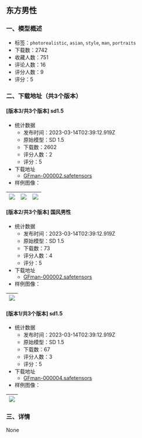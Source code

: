 ## 东方男性
### 一、模型概述

- 标签：`photorealistic`, `asian`, `style`, `man`, `portraits`
- 下载数：2742
- 收藏人数：751
- 评论人数：16
- 评分人数：9
- 评分：5

### 二、下载地址（共3个版本）

#### [版本3/共3个版本] sd1.5

- 统计数据
  - 发布时间：2023-03-14T02:39:12.919Z
  - 原始模型：SD 1.5
  - 下载数：2602
  - 评分人数：2
  - 评分：5
- 下载地址
  - [GFman-000002.safetensors](https://civitai.com/api/download/models/22864)
- 样例图像：

| <img src="https://image.civitai.com/xG1nkqKTMzGDvpLrqFT7WA/4495fb71-d716-4b60-a834-4f062e720100/width=450/247328.jpeg" /> | <img src="https://image.civitai.com/xG1nkqKTMzGDvpLrqFT7WA/8b31d510-2b27-4ab0-b9f8-0f3c8a084300/width=450/247330.jpeg" /> | <img src="https://image.civitai.com/xG1nkqKTMzGDvpLrqFT7WA/2be66aed-1f6a-45ea-39e4-cff36f086b00/width=450/247329.jpeg" /> |
| ---- | ---- | ---- |

#### [版本2/共3个版本] 国风男性

- 统计数据
  - 发布时间：2023-03-14T02:39:12.919Z
  - 原始模型：SD 1.5
  - 下载数：73
  - 评分人数：4
  - 评分：5
- 下载地址
  - [GFman-000002.safetensors](https://civitai.com/api/download/models/22865)
- 样例图像：

| <img src="https://image.civitai.com/xG1nkqKTMzGDvpLrqFT7WA/6e23ecf6-370b-41e1-6142-5bb766f08700/width=450/247331.jpeg" /> |
| ---- |

#### [版本1/共3个版本] sd1.5

- 统计数据
  - 发布时间：2023-03-14T02:39:12.919Z
  - 原始模型：SD 1.5
  - 下载数：67
  - 评分人数：3
  - 评分：5
- 下载地址
  - [GFman-000004.safetensors](https://civitai.com/api/download/models/22866)
- 样例图像：

| <img src="https://image.civitai.com/xG1nkqKTMzGDvpLrqFT7WA/93ee8c13-7354-4d58-3223-f6672a1e8f00/width=450/247332.jpeg" /> |
| ---- |


### 三、详情
None